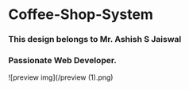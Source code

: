 # Coffee-Shop-System
### This design belongs to Mr. Ashish S Jaiswal 
### Passionate Web Developer.

![preview img](/preview (1).png)
